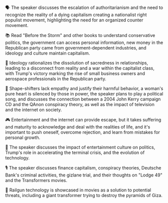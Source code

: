 🗣 The speaker discusses the escalation of authoritarianism and the need to recognize the reality of a dying capitalism creating a nationalist right populist movement, highlighting the need for an organized counter movement.

📚 Read "Before the Storm" and other books to understand conservative politics, the government can access personal information, new money in the Republican party came from government-dependent industries, and ideology and culture maintain capitalism.

🤔 Ideology rationalizes the dissolution of sacredness in relationships, leading to a disconnect from reality and a war within the capitalist class, with Trump's victory marking the rise of small business owners and aerospace professionals in the Republican party.

🎤 Shape-shifters lack empathy and justify their harmful behavior, a woman's pure heart is silenced by those in power, the speaker plans to play a political song, and discusses the connection between a 2004 John Kerry campaign CD and the QAnon conspiracy theory, as well as the impact of television and the internet on society.

🎮 Entertainment and the internet can provide escape, but it takes suffering and maturity to acknowledge and deal with the realities of life, and it's important to push oneself, overcome rejection, and learn from mistakes for personal growth.

🎥 The speaker discusses the impact of entertainment culture on politics, Trump's role in accelerating the terminal crisis, and the evolution of technology.

🎙 The speaker discusses finance capitalism, conspiracy theories, Deutsche Bank's criminal activities, the gizlane trial, and their thoughts on "Lodge 49" and the Transformers movies.

🎥 Railgun technology is showcased in movies as a solution to potential threats, including a giant transformer trying to destroy the pyramids of Giza.

